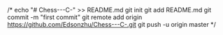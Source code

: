 





/* echo "# Chess---C-" >> README.md
git init
git add README.md
git commit -m "first commit"
git remote add origin https://github.com/Edsonzhu/Chess---C-.git
git push -u origin master
*/
